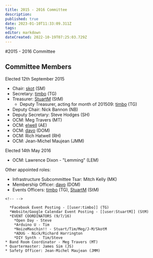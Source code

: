 ```yaml
---
title: 2015 - 2016 Committee
description: 
published: true
date: 2023-01-10T11:33:09.311Z
tags: 
editor: markdown
dateCreated: 2022-10-19T07:25:03.729Z
---
```


#2015 - 2016 Committee

## Committee Members

Elected 12th September 2015

-   Chair: [skot](/user/skot) (SM)
-   Secretary: [timbo](/user/timbo) (TG)
-   Treasurer: [StuartM](/user/StuartM) (StM)
    -   Deputy Treasurer, acting for month of 201509: [timbo](/user/timbo) (TG)
-   Deputy Chair: Nick Bannon (NB)
-   Deputy Secretary: Steve Hodges (SH)
-   OCM: Meg Travers (MT)
-   OCM: [elwell](/user/elwell) (AE)
-   OCM: [davo](/user/davo) (DOM)
-   OCM: Rich Hatwell (RH)
-   OCM: Jean-Michel Maujean (JMM)

Elected 14th May 2016

-   OCM: Lawrence Dixon - "Lemming" (LEM)

Other appointed roles:

-   Infrastructure Subcommittee Tsar: Mitch Kelly (MK)
-   Membership Officer: [davo](/user/davo) (DOM)
-   Events Officers: [timbo](/user/timbo) (TG), [StuartM](/user/StuartM) (StM)

```{=html}
<!-- -->
```
      *Facebook Event Posting - [[user:timbo]] (TG)
      *Website/Google Calendar Event Posting - [[user:StuartM]] (StM)
      *EVENT COORDINATORS (9/7/16)
        *Open Day - Steve
        *Arduino U - Tim
        *NoizeMaschin!! - Stuart/Tim/Meg/J-M/SkotM
        *ADUG - Nick/Richard Harrington
        *DIY Synth - Tim/Steve
    * Band Room Coordinator - Meg Travers (MT)
    * Quartermaster: James Sim (JS)
    * Safety Officer: Jean-Michel Maujean (JMM)
